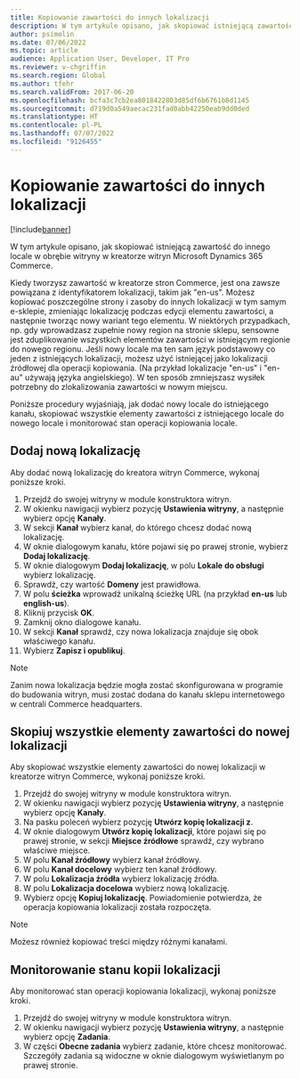 ```yaml
---
title: Kopiowanie zawartości do innych lokalizacji
description: W tym artykule opisano, jak skopiować istniejącą zawartość do innego locale w obrębie witryny w kreatorze witryn Microsoft Dynamics 365 Commerce.
author: psimolin
ms.date: 07/06/2022
ms.topic: article
audience: Application User, Developer, IT Pro
ms.reviewer: v-chgriffin
ms.search.region: Global
ms.author: tfehr
ms.search.validFrom: 2017-06-20
ms.openlocfilehash: bcfa3c7cb2ea8018422803d85df6b6761b8d1145
ms.sourcegitcommit: d719d0a549aecac231fad0abb42250eab9dd0ded
ms.translationtype: HT
ms.contentlocale: pl-PL
ms.lasthandoff: 07/07/2022
ms.locfileid: "9126455"
---
```

# <a name="copy-content-to-another-locale"></a>Kopiowanie zawartości do innych lokalizacji

[!include[banner](../includes/banner.md)]

W tym artykule opisano, jak skopiować istniejącą zawartość do innego locale w obrębie witryny w kreatorze witryn Microsoft Dynamics 365 Commerce.

Kiedy tworzysz zawartość w kreatorze stron Commerce, jest ona zawsze powiązana z identyfikatorem lokalizacji, takim jak "en-us". Możesz kopiować poszczególne strony i zasoby do innych lokalizacji w tym samym e-sklepie, zmieniając lokalizację podczas edycji elementu zawartości, a następnie tworząc nowy wariant tego elementu. W niektórych przypadkach, np. gdy wprowadzasz zupełnie nowy region na stronie sklepu, sensowne jest zduplikowanie wszystkich elementów zawartości w istniejącym regionie do nowego regionu. Jeśli nowy locale ma ten sam język podstawowy co jeden z istniejących lokalizacji, możesz użyć istniejącej jako lokalizacji źródłowej dla operacji kopiowania. (Na przykład lokalizacje "en-us" i "en-au" używają języka angielskiego). W ten sposób zmniejszasz wysiłek potrzebny do zlokalizowania zawartości w nowym miejscu.

Poniższe procedury wyjaśniają, jak dodać nowy locale do istniejącego kanału, skopiować wszystkie elementy zawartości z istniejącego locale do nowego locale i monitorować stan operacji kopiowania locale.

## <a name="add-a-new-locale"></a>Dodaj nową lokalizację

Aby dodać nową lokalizację do kreatora witryn Commerce, wykonaj poniższe kroki.

1. Przejdź do swojej witryny w module konstruktora witryn.
1. W okienku nawigacji wybierz pozycję **Ustawienia witryny**, a następnie wybierz opcję **Kanały**.
1. W sekcji **Kanał** wybierz kanał, do którego chcesz dodać nową lokalizację.
1. W oknie dialogowym kanału, które pojawi się po prawej stronie, wybierz **Dodaj lokalizację**.
1. W oknie dialogowym **Dodaj lokalizację**, w polu **Lokale do obsługi** wybierz lokalizację.
1. Sprawdź, czy wartość **Domeny** jest prawidłowa.
1. W polu **ścieżka** wprowadź unikalną ścieżkę URL (na przykład **en-us** lub **english-us**).
1. Kliknij przycisk **OK**.
1. Zamknij okno dialogowe kanału.
1. W sekcji **Kanał** sprawdź, czy nowa lokalizacja znajduje się obok właściwego kanału.
1. Wybierz **Zapisz i opublikuj**.

> [!NOTE]
> Zanim nowa lokalizacja będzie mogła zostać skonfigurowana w programie do budowania witryn, musi zostać dodana do kanału sklepu internetowego w centrali Commerce headquarters.

## <a name="copy-all-content-items-to-a-new-locale"></a>Skopiuj wszystkie elementy zawartości do nowej lokalizacji

Aby skopiować wszystkie elementy zawartości do nowej lokalizacji w kreatorze witryn Commerce, wykonaj poniższe kroki.

1. Przejdź do swojej witryny w module konstruktora witryn.
1. W okienku nawigacji wybierz pozycję **Ustawienia witryny**, a następnie wybierz opcję **Kanały**.
1. Na pasku poleceń wybierz pozycję **Utwórz kopię lokalizacji z**.
1. W oknie dialogowym **Utwórz kopię lokalizacji**, które pojawi się po prawej stronie, w sekcji **Miejsce źródłowe** sprawdź, czy wybrano właściwe miejsce.
1. W polu **Kanał źródłowy** wybierz kanał źródłowy.
1. W polu **Kanał docelowy** wybierz ten kanał źródłowy.
1. W polu **Lokalizacja źródła** wybierz lokalizację źródła.
1. W polu **Lokalizacja docelowa** wybierz nową lokalizację.
1. Wybierz opcję **Kopiuj lokalizację**. Powiadomienie potwierdza, że operacja kopiowania lokalizacji została rozpoczęta.

> [!NOTE]
> Możesz również kopiować treści między różnymi kanałami.

## <a name="monitor-the-status-of-the-locale-copy"></a>Monitorowanie stanu kopii lokalizacji

Aby monitorować stan operacji kopiowania lokalizacji, wykonaj poniższe kroki.

1. Przejdź do swojej witryny w module konstruktora witryn.
1. W okienku nawigacji wybierz pozycję **Ustawienia witryny**, a następnie wybierz opcję **Zadania**.
1. W części **Obecne zadania** wybierz zadanie, które chcesz monitorować. Szczegóły zadania są widoczne w oknie dialogowym wyświetlanym po prawej stronie.
